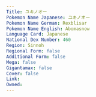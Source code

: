 ```yaml
---
﻿Title: ユキノオー
Pokemon Name Japanese: ユキノオー
Pokemon Name German: Rexblisar
Pokemon Name English: Abomasnow
Language Card: Japanese
National Dex Number: 460
Region: Sinnoh
Regional Form: false
Additional Form: false
Mega: false
Gigantamax: false
Cover: false
Link: 
Owned: 
---
```

